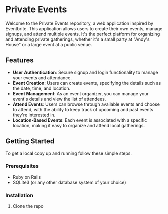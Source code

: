 # Private Events

Welcome to the Private Events repository, a web application inspired by Eventbrite. This application allows users to create their own events, manage signups, and attend multiple events. It's the perfect platform for organizing and attending private gatherings, whether it's a small party at "Andy's House" or a large event at a public venue.

## Features

- **User Authentication**: Secure signup and login functionality to manage your events and attendance.
- **Event Creation**: Users can create events, specifying the details such as the date, time, and location.
- **Event Management**: As an event organizer, you can manage your event's details and view the list of attendees.
- **Attend Events**: Users can browse through available events and choose to attend, with the ability to keep track of upcoming and past events they're interested in.
- **Location-Based Events**: Each event is associated with a specific location, making it easy to organize and attend local gatherings.

## Getting Started

To get a local copy up and running follow these simple steps.

### Prerequisites

- Ruby on Rails
- SQLite3 (or any other database system of your choice)

### Installation

1. Clone the repo
   ```sh
